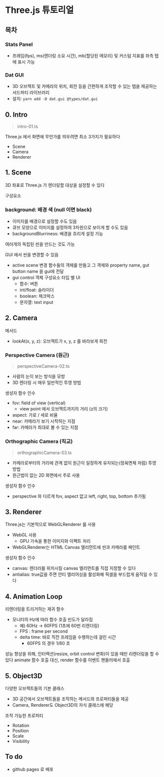 # Three.js 튜토리얼

## 목차

### Stats Panel
- 프레임(fps), ms(렌더링 소요 시간), mb(할당된 메모리) 및 커스텀 지표를 좌측 탭에 표시 가능

### Dat GUI
- 3D 오브젝트 및 카메라의 위치, 회전 등을 간편하게 조작할 수 있는 탭을 제공하는 서드파티 라이브러리
- 설치: `yarn add -D dat.gui @types/dat.gui`

## 0. Intro
> intro-01.ts

Three.js 에서 화면에 무언가를 띄우려면 최소 3가지가 필요하다
- Scene
- Camera
- Renderer

## 1. Scene
3D 좌표로 Three.js 가 렌더링할 대상을 설정할 수 있다

구성요소
### background: 배경 색 (null 이면 black)
- 이미지를 배경으로 설정할 수도 있음
- 큐브 모양으로 이미지를 설정하여 3차원으로 보이게 할 수도 있음
- backgroundBlurriness: 배경을 흐리게 설정 가능

여러개의 독립된 씬을 만드는 것도 가능

GUI 에서 씬을 변경할 수 있음
- active scene 변경 함수들의 객체를 만들고 그 객체와 property name, gut button name 을 gui에 전달
- gui control 객체 구성요소 타입 별 UI
  - 함수: 버튼
  - int/float: 슬라이더
  - boolean: 체크박스
  - 문자열: text input

## 2. Camera
메서드
- lookAt(x, y, z): 오브젝트가 x, y, z 를 바라보게 회전 

### Perspective Camera (원근)
> perspectiveCamera-02.ts

- 사람의 눈이 보는 방식을 모방
- 3D 렌더링 시 매우 일반적인 투영 방법

생성자 함수 인수
- fov: field of view (vertical)
  - view point 에서 오브젝트까지의 거리 (z의 크기)
- aspect: 가로 / 세로 비율
- near: 카메라가 보기 시작하는 지점
- far: 카메라가 최대로 볼 수 있는 지점

### Orthographic Camera (직교)
> orthographicCamera-03.ts

- 카메라로부터의 거리에 관계 없이 원근이 일정하게 유지되는(정육면체 처럼) 투영 방법
- 원근법이 없는 2D 화면에서 주로 사용

생성자 함수 인수
- perspective 와 다르게 fov, aspect 없고 left, right, top, bottom 추가됨

## 3. Renderer
Three.js는 기본적으로 WebGLRenderer 를 사용
- WebGL 사용
  - GPU 가속을 통한 이미지와 이펙트 처리
- WebGLRenderer는 HTML Canvas 엘리먼트에 씬과 카메라를 페인트

생성자 함수 인수
- canvas: 렌더러를 위치시킬 canvas 엘리먼트를 직접 지정할 수 있다
- antialias: true값을 주면 안티 앨리어싱을 활성화해 픽셀을 부드럽게 움직일 수 있다

## 4. Animation Loop
리렌더링을 트리거하는 재귀 함수
- 모니터의 Hz에 따라 함수 호출 빈도가 달라짐
  - 예) 60Hz -> 60FPS (1초에 60번 리렌더링)
  - FPS : frame per second
  - delta time: 바로 직전 프레임을 수행하는데 걸린 시간
    - 60FPS 의 경우 1/60 초

성능 향상을 위해, 인터랙션(resize, orbit control 변화)이 있을 때만 리렌더링을 할 수 있다
animate 함수 호출 대신, render 함수를 이벤트 핸들러에서 호출

## 5. Object3D
다양한 오브젝트들의 기본 클래스
- 3D 공간에서 오브젝트들을 조작하는 메서드와 프로퍼티들을 제공
- Camera, Renderer도 Object3D의 자식 클래스에 해당

조작 가능한 프로퍼티
- Rotation
- Position
- Scale
- Visibility

## To do
- github pages 로 배포
